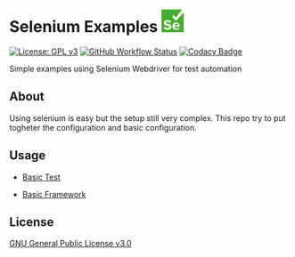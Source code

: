 # Selenium Examples ![Selenium icon](icon.png)

[![License: GPL v3](https://img.shields.io/badge/License-GPLv3-blue.svg)](https://www.gnu.org/licenses/gpl-3.0)
[![GitHub Workflow Status](https://img.shields.io/github/workflow/status/edumco/selenium-examples/Java%20CI%20with%20Maven?label=Github%20Actions)](https://github.com/edumco/selenium-examples/actions)
[![Codacy Badge](https://api.codacy.com/project/badge/Grade/eb2aabea896249c081881e7724f651da)](https://www.codacy.com/manual/edumco/selenium-examples?utm_source=github.com&utm_medium=referral&utm_content=edumco/selenium-examples&utm_campaign=Badge_Grade)

Simple examples using Selenium Webdriver for test automation

## About

Using selenium is easy but the setup still very complex. This repo try to put togheter the configuration and basic configuration.

## Usage

- [Basic Test](basic-test/README.md)

- [Basic Framework](basic-framework/README.md)

## License

[GNU General Public License v3.0](LICENSE)
